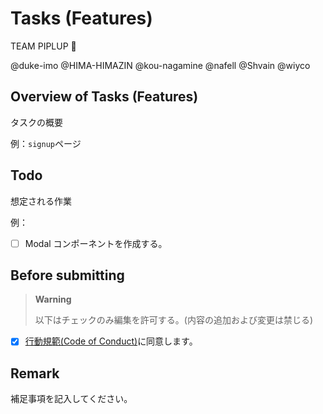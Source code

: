 # Tasks (Features)

TEAM PIPLUP 🐧

@duke-imo @HIMA-HIMAZIN @kou-nagamine @nafell @Shvain @wiyco

## Overview of Tasks (Features)

タスクの概要

例：`signup`ページ

## Todo

想定される作業

例：

- [ ] Modal コンポーネントを作成する。

## Before submitting

> **Warning**
>
> 以下はチェックのみ編集を許可する。(内容の追加および変更は禁じる)

- [x] [行動規範(Code of Conduct)](https://github.com/PROJECT-PIPLUP/lounas/blob/develop/_docs/CODE_OF_CONDUCT.md)に同意します。

## Remark

補足事項を記入してください。
